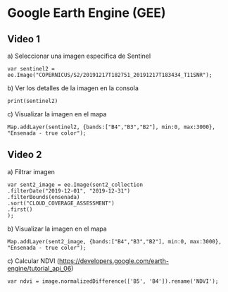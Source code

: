 #  Google Earth Engine (GEE)
## Video 1
a) Seleccionar una imagen especifica de Sentinel
```
var sentinel2 = ee.Image("COPERNICUS/S2/20191217T182751_20191217T183434_T11SNR");
```
b) Ver los detalles de la imagen en la consola
```
print(sentinel2)
```
c) Visualizar la imagen en el mapa
```
Map.addLayer(sentinel2, {bands:["B4","B3","B2"], min:0, max:3000}, "Ensenada - true color");
```
## Video 2
a) Filtrar imagen
```
var sent2_image = ee.Image(sent2_collection
.filterDate("2019-12-01", "2019-12-31")
.filterBounds(ensenada)
.sort("CLOUD_COVERAGE_ASSESSMENT")
.first()
);
```
b) Visualizar la imagen en el mapa
```
Map.addLayer(sent2_image, {bands:["B4","B3","B2"], min:0, max:3000}, "Ensenada - true color");
```
c) Calcular NDVI (https://developers.google.com/earth-engine/tutorial_api_06)
```
var ndvi = image.normalizedDifference(['B5', 'B4']).rename('NDVI');
```
